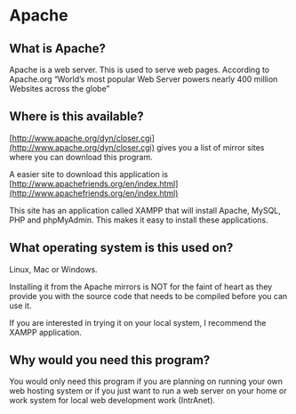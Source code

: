# Apache 

## What is Apache?
Apache is a web server.  This is used to serve web pages. According to Apache.org “World’s most popular Web Server powers nearly 400 million Websites across the globe”

## Where is this available? 
[http://www.apache.org/dyn/closer.cgi](http://www.apache.org/dyn/closer.cgi) gives you a list of mirror sites where you can download this program.  

A easier site to download this application is [http://www.apachefriends.org/en/index.html](http://www.apachefriends.org/en/index.html)  

This site has an application called XAMPP that will install Apache, MySQL, PHP and phpMyAdmin.  This makes it easy to install these applications.

## What operating system is this used on? 
Linux, Mac or Windows. 

Installing it from the Apache mirrors is NOT for the faint of heart as they provide you with the source code that needs to be compiled before you can use it.  

If you are interested in trying it on your local system, I recommend the XAMPP application.

## Why would you need this program?
You would only need this program if you are planning on running your own web hosting system or if you just want to run a web server on your home or work system for local web development work (IntrAnet).
